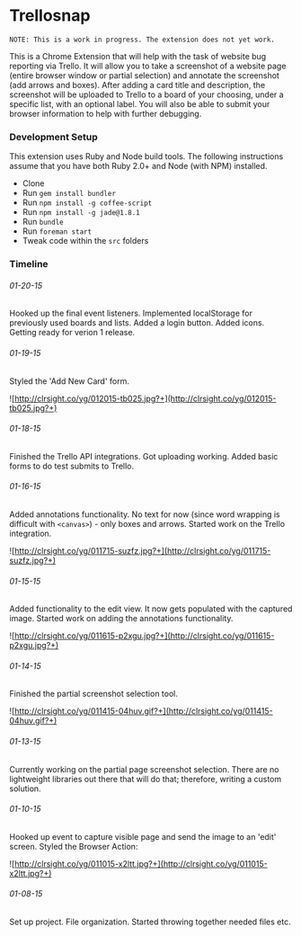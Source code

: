 # Trellosnap

```
NOTE: This is a work in progress. The extension does not yet work.
```

This is a Chrome Extension that will help with the task of website bug reporting via Trello. It will allow you to take a screenshot of a website page (entire browser window or partial selection) and annotate the screenshot (add arrows and boxes). After adding a card title and description, the screenshot will be uploaded to Trello to a board of your choosing, under a specific list, with an optional label. You will also be able to submit your browser information to help with further debugging.

### Development Setup

This extension uses Ruby and Node build tools. The following instructions assume that you have both Ruby 2.0+ and Node (with NPM) installed.

- Clone
- Run `gem install bundler`
- Run `npm install -g coffee-script`
- Run `npm install -g jade@1.8.1`
- Run `bundle`
- Run `foreman start`
- Tweak code within the `src` folders


### Timeline

###### 01-20-15

Hooked up the final event listeners. Implemented localStorage for previously used boards and lists. Added a login button. Added icons. Getting ready for verion 1 release.

###### 01-19-15

Styled the 'Add New Card' form.

![http://clrsight.co/yg/012015-tb025.jpg?+](http://clrsight.co/yg/012015-tb025.jpg?+)

###### 01-18-15

Finished the Trello API integrations. Got uploading working. Added basic forms to do test submits to Trello.

###### 01-16-15

Added annotations functionality. No text for now (since word wrapping is difficult with `<canvas>`) - only boxes and arrows. Started work on the Trello integration.

![http://clrsight.co/yg/011715-suzfz.jpg?+](http://clrsight.co/yg/011715-suzfz.jpg?+)

###### 01-15-15

Added functionality to the edit view. It now gets populated with the captured image. Started work on adding the annotations functionality.

![http://clrsight.co/yg/011615-p2xgu.jpg?+](http://clrsight.co/yg/011615-p2xgu.jpg?+)


###### 01-14-15

Finished the partial screenshot selection tool.

![http://clrsight.co/yg/011415-04huv.gif?+](http://clrsight.co/yg/011415-04huv.gif?+)

###### 01-13-15

Currently working on the partial page screenshot selection. There are no lightweight libraries out there that will do that; therefore, writing a custom solution.

###### 01-10-15

Hooked up event to capture visible page and send the image to an 'edit' screen. Styled the Browser Action:

![http://clrsight.co/yg/011015-x2ltt.jpg?+](http://clrsight.co/yg/011015-x2ltt.jpg?+)

###### 01-08-15

Set up project. File organization. Started throwing together needed files etc.
